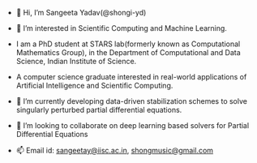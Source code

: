 - 👋 Hi, I’m Sangeeta Yadav(@shongi-yd)
- 👀 I’m interested in Scientific Computing and Machine Learning. 
- I am a PhD student at STARS lab(formerly known as Computational Mathematics Group), in the Department of Computational and Data Science, Indian Institute of Science. 
- A computer science graduate interested in real-world applications of Artificial Intelligence and Scientific Computing. 

- 🌱 I’m currently developing data-driven stabilization schemes to solve singularly perturbed partial differential equations.
- 💞️ I’m looking to collaborate on deep learning based solvers for Partial Differential Equations
- 📫 Email id: sangeetay@iisc.ac.in, shongmusic@gmail.com

<!---
shongi-yd/shongi-yd is a ✨ special ✨ repository because its `README.md` (this file) appears on your GitHub profile.
You can click the Preview link to take a look at your changes.
--->
